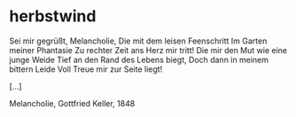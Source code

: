 # herbstwind

Sei mir gegrüßt, Melancholie,
Die mit dem leisen Feenschritt
Im Garten meiner Phantasie
Zu rechter Zeit ans Herz mir tritt!
Die mir den Mut wie eine junge Weide
Tief an den Rand des Lebens biegt,
Doch dann in meinem bittern Leide
Voll Treue mir zur Seite liegt!

[...]

Melancholie, Gottfried Keller, 1848
